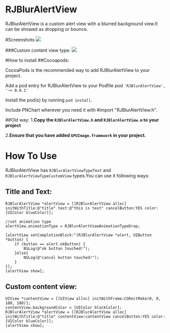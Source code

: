 RJBlurAlertView
===============

RJBlurAlertView is a custom alert view with a blurred background view.It can be showed as dropping or bounce.

#Screenshots
![](https://raw.githubusercontent.com/wuleijun/RJBlurAlertView/master/screenshot_title.png)

###Custom content view type:
![](https://raw.githubusercontent.com/wuleijun/RJBlurAlertView/master/screenshot_customview.png)

#How to install
##Cocoapods:

CocoaPods is the recommended way to add RJBlurAlertView to your project.

Add a pod entry for RJBlurAlertView to your Podfile pod `'RJBlurAlertView', '~> 0.0.1'`

Install the pod(s) by running `pod install`.

Include PNChart wherever you need it with #import "RJBlurAlertView.h".

##Old way:
1.**Copy the `RJBlurAlertView.h` and `RJBlurAlertView.m` to your project**

2.**Ensure that you have added `GPUImage.framework` in your project.**


How To Use
==========
RJBlurAlertView has `RJBlurAlertViewTypeText` and `RJBlurAlertViewTypeCustomView` types.You can use it following ways:

Title and Text:
--------------
	RJBlurAlertView *alertView = [[RJBlurAlertView alloc] initWithTitle:@"title" text:@"this is text" cancelButton:YES color:[UIColor blueColor]];
    
    //set animation type
    alertView.animationType = RJBlurAlertViewAnimationTypeDrop;
    
    [alertView setCompletionBlock:^(RJBlurAlertView *alert, UIButton *button) {
        if (button == alert.okButton) {
            NSLog(@"ok button touched!");
        }else{
            NSLog(@"cancel button touched!");
        }
    }];
    [alertView show];
    
Custom content view:
-------------------

	UIView *contentView = [[UIView alloc] initWithFrame:CGRectMake(0, 0, 180, 180)]; 
	contentView.backgroundColor = [UIColor blackColor];
    RJBlurAlertView *alertView = [[RJBlurAlertView alloc] initWithTitle:@"title" contentView:contentView cancelButton:YES color:[UIColor blueColor]];
    [alertView show];

